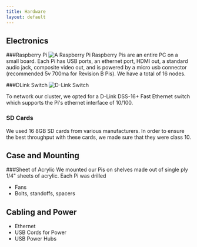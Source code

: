 ```yaml
---
title: Hardware
layout: default
---
```


## Electronics
###Raspberry Pi
![A Raspberry Pi]({{site.baseurl}}/images/piboard.jpg "A Raspberry PI")
Raspberry Pis are an entire PC on a small board. Each Pi has USB ports, an ethernet port, HDMI out, a standard audio jack, composite video out, and is powered by a micro usb connector (recommended 5v 700ma for Revision B Pis). We have a total of 16 nodes.

###DLink Switch
![D-Link Switch]({{site.baseurl}}/images/switch.jpg "D-Link Switch")

To network our cluster, we opted for a D-Link DSS-16+ Fast Ethernet switch which supports the Pi's ethernet interface of 10/100.

### SD Cards
We used 16 8GB SD cards from various manufacturers. In order to ensure the best throughput with these cards, we made sure that they were class 10.

## Case and Mounting
###Sheet of Acrylic
We mounted our Pis on shelves made out of single ply 1/4" sheets of acrylic. Each Pi was drilled 
- Fans
- Bolts, standoffs, spacers

## Cabling and Power
- Ethernet
- USB Cords for Power
- USB Power Hubs